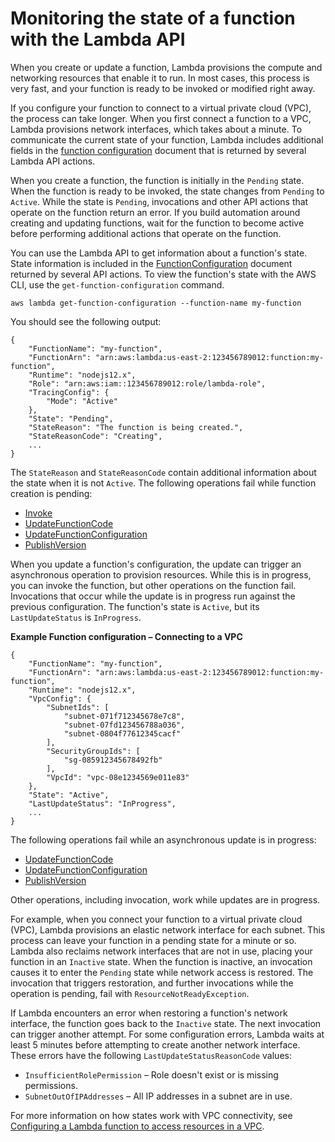 # Monitoring the state of a function with the Lambda API<a name="functions-states"></a>

When you create or update a function, Lambda provisions the compute and networking resources that enable it to run\. In most cases, this process is very fast, and your function is ready to be invoked or modified right away\.

If you configure your function to connect to a virtual private cloud \(VPC\), the process can take longer\. When you first connect a function to a VPC, Lambda provisions network interfaces, which takes about a minute\. To communicate the current state of your function, Lambda includes additional fields in the [function configuration](API_FunctionConfiguration.md) document that is returned by several Lambda API actions\.

When you create a function, the function is initially in the `Pending` state\. When the function is ready to be invoked, the state changes from `Pending` to `Active`\. While the state is `Pending`, invocations and other API actions that operate on the function return an error\. If you build automation around creating and updating functions, wait for the function to become active before performing additional actions that operate on the function\.

You can use the Lambda API to get information about a function's state\. State information is included in the [FunctionConfiguration](API_FunctionConfiguration.md) document returned by several API actions\. To view the function's state with the AWS CLI, use the `get-function-configuration` command\.

```
aws lambda get-function-configuration --function-name my-function
```

You should see the following output:

```
{
    "FunctionName": "my-function",
    "FunctionArn": "arn:aws:lambda:us-east-2:123456789012:function:my-function",
    "Runtime": "nodejs12.x",
    "Role": "arn:aws:iam::123456789012:role/lambda-role",
    "TracingConfig": {
        "Mode": "Active"
    },
    "State": "Pending",
    "StateReason": "The function is being created.",
    "StateReasonCode": "Creating",
    ...
}
```

The `StateReason` and `StateReasonCode` contain additional information about the state when it is not `Active`\. The following operations fail while function creation is pending:
+ [Invoke](API_Invoke.md)
+ [UpdateFunctionCode](API_UpdateFunctionCode.md)
+ [UpdateFunctionConfiguration](API_UpdateFunctionConfiguration.md)
+ [PublishVersion](API_PublishVersion.md)

When you update a function's configuration, the update can trigger an asynchronous operation to provision resources\. While this is in progress, you can invoke the function, but other operations on the function fail\. Invocations that occur while the update is in progress run against the previous configuration\. The function's state is `Active`, but its `LastUpdateStatus` is `InProgress`\.

**Example Function configuration – Connecting to a VPC**  

```
{
    "FunctionName": "my-function",
    "FunctionArn": "arn:aws:lambda:us-east-2:123456789012:function:my-function",
    "Runtime": "nodejs12.x",
    "VpcConfig": {
        "SubnetIds": [
            "subnet-071f712345678e7c8",
            "subnet-07fd123456788a036",
            "subnet-0804f77612345cacf"
        ],
        "SecurityGroupIds": [
            "sg-085912345678492fb"
        ],
        "VpcId": "vpc-08e1234569e011e83"
    },
    "State": "Active",
    "LastUpdateStatus": "InProgress",
    ...
}
```

The following operations fail while an asynchronous update is in progress:
+ [UpdateFunctionCode](API_UpdateFunctionCode.md)
+ [UpdateFunctionConfiguration](API_UpdateFunctionConfiguration.md)
+ [PublishVersion](API_PublishVersion.md)

Other operations, including invocation, work while updates are in progress\.

For example, when you connect your function to a virtual private cloud \(VPC\), Lambda provisions an elastic network interface for each subnet\. This process can leave your function in a pending state for a minute or so\. Lambda also reclaims network interfaces that are not in use, placing your function in an `Inactive` state\. When the function is inactive, an invocation causes it to enter the `Pending` state while network access is restored\. The invocation that triggers restoration, and further invocations while the operation is pending, fail with `ResourceNotReadyException`\.

If Lambda encounters an error when restoring a function's network interface, the function goes back to the `Inactive` state\. The next invocation can trigger another attempt\. For some configuration errors, Lambda waits at least 5 minutes before attempting to create another network interface\. These errors have the following `LastUpdateStatusReasonCode` values:
+ `InsufficientRolePermission` – Role doesn't exist or is missing permissions\.
+ `SubnetOutOfIPAddresses` – All IP addresses in a subnet are in use\.

For more information on how states work with VPC connectivity, see [Configuring a Lambda function to access resources in a VPC](configuration-vpc.md)\.